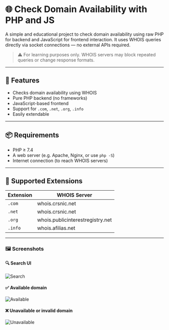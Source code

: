 # 🌐 Check Domain Availability with PHP and JS

A simple and educational project to check domain availability using raw PHP for backend and JavaScript for frontend interaction. It uses WHOIS queries directly via socket connections — no external APIs required.

> ⚠️ For learning purposes only. WHOIS servers may block repeated queries or change response formats.

---

## 🚀 Features

- Checks domain availability using WHOIS
- Pure PHP backend (no frameworks)
- JavaScript-based frontend
- Support for `.com`, `.net`, `.org`, `.info`
- Easily extendable

---

## 📦 Requirements

- PHP ≥ 7.4
- A web server (e.g. Apache, Nginx, or use `php -S`)
- Internet connection (to reach WHOIS servers)

---

## 🧪 Supported Extensions

| Extension | WHOIS Server |
|-----------|--------------|
| `.com`    | whois.crsnic.net |
| `.net`    | whois.crsnic.net |
| `.org`    | whois.publicinterestregistry.net |
| `.info`   | whois.afilias.net |

---

### 🖼️ Screenshots

#### 🔍 Search UI
![Search](/screenshots/base.png?raw=true "Search")

#### ✅ Available domain
![Available](/screenshots/ok.png?raw=true "Search ok")

#### ❌ Unavailable or invalid domain
![Unavailable](/screenshots/error.png?raw=true "Search error")